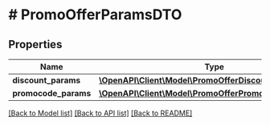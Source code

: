 # # PromoOfferParamsDTO

## Properties

Name | Type | Description | Notes
------------ | ------------- | ------------- | -------------
**discount_params** | [**\OpenAPI\Client\Model\PromoOfferDiscountParamsDTO**](PromoOfferDiscountParamsDTO.md) |  | [optional]
**promocode_params** | [**\OpenAPI\Client\Model\PromoOfferPromocodeParamsDTO**](PromoOfferPromocodeParamsDTO.md) |  | [optional]

[[Back to Model list]](../../README.md#models) [[Back to API list]](../../README.md#endpoints) [[Back to README]](../../README.md)
